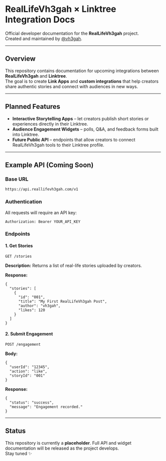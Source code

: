 # RealLifeVh3gah × Linktree Integration Docs

Official developer documentation for the **RealLifeVh3gah** project.  
Created and maintained by [@vh3gah](https://github.com/vh3gah).

---

## Overview
This repository contains documentation for upcoming integrations between **RealLifeVh3gah** and **Linktree**.  
The goal is to create **Link Apps** and **custom integrations** that help creators share authentic stories and connect with audiences in new ways.

---

## Planned Features
- **Interactive Storytelling Apps** – let creators publish short stories or experiences directly in their Linktree.  
- **Audience Engagement Widgets** – polls, Q&A, and feedback forms built into Linktree.  
- **Future Public API** – endpoints that allow creators to connect RealLifeVh3gah tools to their Linktree profile.

---

## Example API (Coming Soon)

### Base URL
~~~
https://api.reallifevh3gah.com/v1
~~~

### Authentication
All requests will require an API key:
~~~
Authorization: Bearer YOUR_API_KEY
~~~

### Endpoints

#### 1. Get Stories
~~~
GET /stories
~~~
**Description:** Returns a list of real-life stories uploaded by creators.  

**Response:**
~~~
{
  "stories": [
    {
      "id": "001",
      "title": "My First RealLifeVh3gah Post",
      "author": "vh3gah",
      "likes": 120
    }
  ]
}
~~~

#### 2. Submit Engagement
~~~
POST /engagement
~~~

**Body:**
~~~
{
  "userId": "12345",
  "action": "like",
  "storyId": "001"
}
~~~

**Response:**
~~~
{
  "status": "success",
  "message": "Engagement recorded."
}
~~~

---

## Status
This repository is currently a **placeholder**. Full API and widget documentation will be released as the project develops.  
Stay tuned ✨
